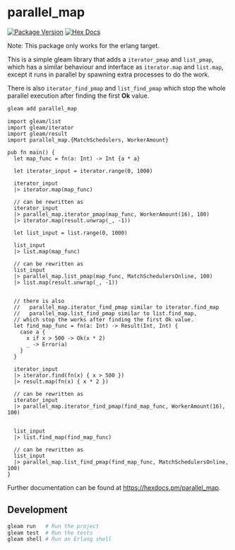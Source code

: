 # parallel_map

[![Package Version](https://img.shields.io/hexpm/v/parallel_map)](https://hex.pm/packages/parallel_map)
[![Hex Docs](https://img.shields.io/badge/hex-docs-ffaff3)](https://hexdocs.pm/parallel_map/)

Note: This package only works for the erlang target.

This is a simple gleam library that adds a `iterator_pmap` and `list_pmap`,
which has a similar behaviour and interface as `iterator.map` and `list.map`,
except it runs in parallel by spawning extra processes to do the work.

There is also `iterator_find_pmap` and `list_find_pmap` which stop the whole
parallel execution after finding the first **Ok** value.

```sh
gleam add parallel_map
```
```gleam
import gleam/list
import gleam/iterator
import gleam/result
import parallel_map.{MatchSchedulers, WorkerAmount}

pub fn main() {
  let map_func = fn(a: Int) -> Int {a * a}

  let iterator_input = iterator.range(0, 1000)

  iterator_input
  |> iterator.map(map_func)

  // can be rewritten as
  iterator_input
  |> parallel_map.iterator_pmap(map_func, WorkerAmount(16), 100)
  |> iterator.map(result.unwrap(_, -1))

  let list_input = list.range(0, 1000)

  list_input
  |> list.map(map_func)

  // can be rewritten as
  list_input
  |> parallel_map.list_pmap(map_func, MatchSchedulersOnline, 100)
  |> list.map(result.unwrap(_, -1))


  // there is also
  //   parallel_map.iterator_find_pmap similar to iterator.find_map
  //   parallel_map.list_find_pmap similar to list.find_map,
  // which stop the works after finding the first Ok value.
  let find_map_func = fn(a: Int) -> Result(Int, Int) {
    case a {
      x if x > 500 -> Ok(x * 2)
      _ -> Error(a)
    }
  }

  iterator_input
  |> iterator.find(fn(x) { x > 500 })
  |> result.map(fn(x) { x * 2 })

  // can be rewritten as
  iterator_input
  |> parallel_map.iterator_find_pmap(find_map_func, WorkerAmount(16), 100)


  list_input
  |> list.find_map(find_map_func)

  // can be rewritten as
  list_input
  |> parallel_map.list_find_pmap(find_map_func, MatchSchedulersOnline, 100)
}
```

Further documentation can be found at <https://hexdocs.pm/parallel_map>.

## Development

```sh
gleam run   # Run the project
gleam test  # Run the tests
gleam shell # Run an Erlang shell
```
